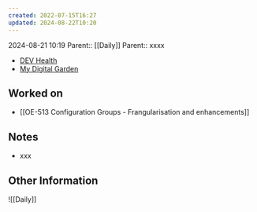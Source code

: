 ```yaml
---
created: 2022-07-15T16:27
updated: 2024-08-22T10:20
---
```

2024-08-21 10:19
Parent:: [[Daily]] 
Parent:: xxxx

- [DEV Health](https://health-configdev.mixtelematics.com/public/mapshow.htm?id=2001&mapid=1A35514B-E08F-4B7C-90B8-CD1774AE8CA3)
- [My Digital Garden](https://my-digital-garden-ten-inky.vercel.app/)

## Worked on

- [[OE-513 Configuration Groups - Frangularisation and enhancements]]

## Notes

- xxx

## Other Information

![[Daily]]
